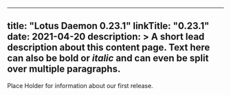 
---
title: "Lotus Daemon 0.23.1"
linkTitle: "0.23.1"
date: 2021-04-20
description: >
  A short lead description about this content page. Text here can also be **bold** or _italic_ and can even be split over multiple paragraphs.
---

Place Holder for information about our first release.